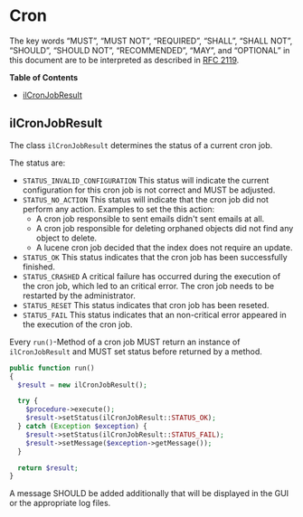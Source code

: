 # Cron

The key words “MUST”, “MUST NOT”, “REQUIRED”, “SHALL”,
“SHALL NOT”, “SHOULD”, “SHOULD NOT”, “RECOMMENDED”, “MAY”,
and “OPTIONAL” in this document are to be interpreted as
described in [RFC 2119](https://www.ietf.org/rfc/rfc2119.txt).

**Table of Contents**
* [ilCronJobResult](#ilCronJobResult)

## ilCronJobResult

The class `ilCronJobResult` determines the status
of a current cron job.

The status are:
* `STATUS_INVALID_CONFIGURATION`
  This status will indicate the current configuration
  for this cron job is not correct and MUST be
  adjusted.
* `STATUS_NO_ACTION`
  This status will indicate that the cron job did not perform any action.
  Examples to set the this action:
  * A cron job responsible to sent emails didn't sent emails at all.
  * A cron job responsible for deleting orphaned objects did not find any object to delete.
  * A lucene cron job decided that the index does not require an update.
* `STATUS_OK`
  This status indicates that the cron job
  has been successfully finished.
* `STATUS_CRASHED`
  A critical failure has occurred during
  the execution of the cron job, which led
  to an critical error.
  The cron job needs to be restarted by
  the administrator.
* `STATUS_RESET`
  This status indicates that cron job
  has been reseted.
* `STATUS_FAIL`
  This status indicates that an non-critical
  error appeared in the execution of the cron
  job.

Every `run()`-Method of a cron job MUST return
an instance of `ilCronJobResult`
and MUST set status before returned by a method.

```php
public function run()
{
  $result = new ilCronJobResult();

  try {
    $procedure->execute();
    $result->setStatus(ilCronJobResult::STATUS_OK);
  } catch (Exception $exception) {
    $result->setStatus(ilCronJobResult::STATUS_FAIL);
    $result->setMessage($exception->getMessage());
  }

  return $result;
}
```

A message SHOULD be added additionally that will be
displayed in the GUI or the appropriate log files.
